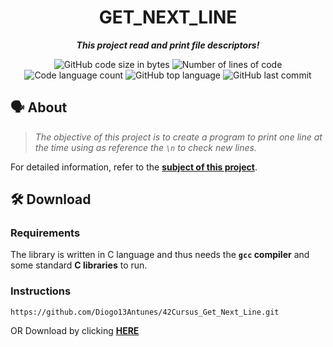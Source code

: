 <h1 align="center">
	GET_NEXT_LINE
</h1>

<p align="center">
	<b><i>This project read and print file descriptors!</i></b>
</p>

<p align="center">
	<img alt="GitHub code size in bytes" src="https://img.shields.io/github/languages/code-size/Diogo13Antunes/42Cursus_Get_Next_Line?color=blueviolet" />
	<img alt="Number of lines of code" src="https://img.shields.io/tokei/lines/github/Diogo13Antunes/42Cursus_Get_Next_Line?color=blueviolet" />
	<img alt="Code language count" src="https://img.shields.io/github/languages/count/Diogo13Antunes/42Cursus_Get_Next_Line?color=blue" />
	<img alt="GitHub top language" src="https://img.shields.io/github/languages/top/Diogo13Antunes/42Cursus_Get_Next_Line?color=blue" />
	<img alt="GitHub last commit" src="https://img.shields.io/github/last-commit/Diogo13Antunes/42Cursus_Get_Next_Line?color=brightgreen" />
</p>

## 🗣️ About

> _The objective of this project is to create a program to print one line at the time using as reference the `\n` to check new lines._

For detailed information, refer to the [**subject of this project**](https://github.com/Diogo13Antunes/42Cursus_Get_Next_Line/blob/main/subject.pdf).

## 🛠️ Download

### Requirements

The library is written in C language and thus needs the **`gcc` compiler** and some standard **C libraries** to run.

### Instructions

```shell
https://github.com/Diogo13Antunes/42Cursus_Get_Next_Line.git
```
OR Download by clicking [**HERE**](https://github.com/Diogo13Antunes/42Cursus_Get_Next_Line/archive/refs/heads/main.zip)
